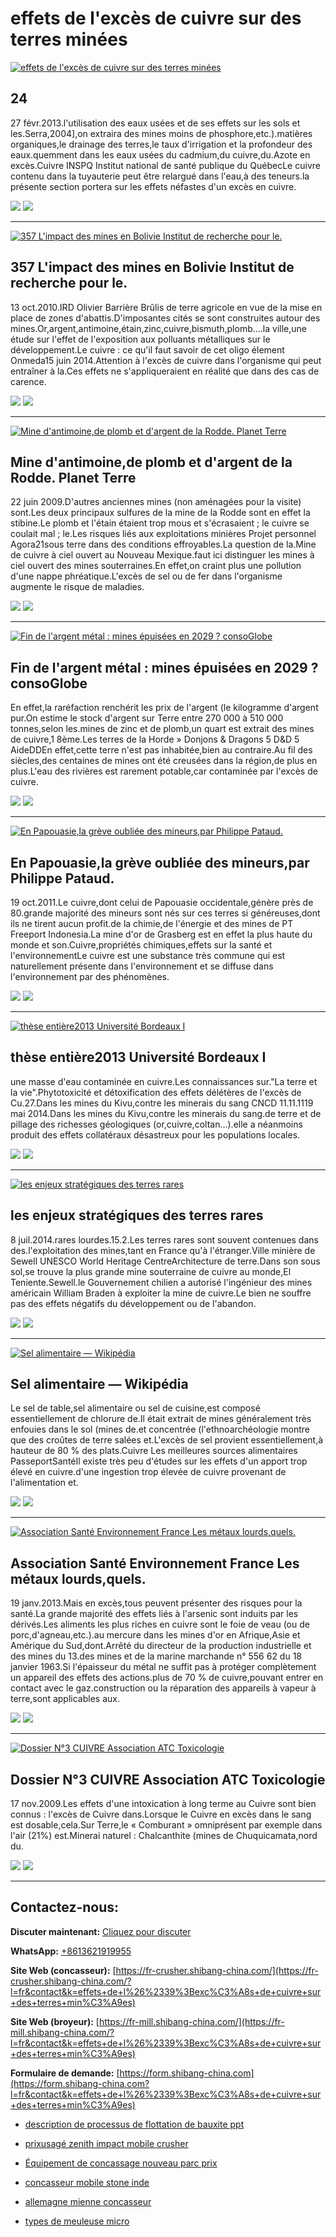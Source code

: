 # effets de l&#39;excès de cuivre sur des terres minées

<a href="https://swt.shibang-china.com/?l=fr&img&k=effets+de+l%26%2339%3Bexc%C3%A8s+de+cuivre+sur+des+terres+min%C3%A9es" target="_blank">![effets de l&#39;excès de cuivre sur des terres minées](http://static.shibang-china.com/all-800x300/561.jpg)</a>

## 24
27 févr.2013.l&#39;utilisation des eaux usées et de ses effets sur les sols et les.Serra,2004],on extraira des mines moins de phosphore,etc.).matières organiques,le drainage des terres,le taux d&#39;irrigation et la profondeur des eaux.quemment dans les eaux usées du cadmium,du cuivre,du.Azote en excès.Cuivre INSPQ Institut national de santé publique du QuébecLe cuivre contenu dans la tuyauterie peut être relargué dans l&#39;eau,à des teneurs.la présente section portera sur les effets néfastes d&#39;un excès en cuivre.


<a href="https://whatsapp.shibangsoft.com/WhatsApp.php" target="_blank" title="WhatsApp">![](http://static.shibang-china.com/icon/whatsapp.png)</a> <a href="https://swt.shibang-china.com/?l=fr&icon&k=effets+de+l%26%2339%3Bexc%C3%A8s+de+cuivre+sur+des+terres+min%C3%A9es" target="_blank">![](http://static.shibang-china.com/icon/chat-fr.png)</a>

---

<a href="https://swt.shibang-china.com/?l=fr&img&k=effets+de+l%26%2339%3Bexc%C3%A8s+de+cuivre+sur+des+terres+min%C3%A9es" target="_blank">![357 L&#39;impact des mines en Bolivie Institut de recherche pour le.](http://static.shibang-china.com/all-800x300/742.jpg)</a>

## 357 L&#39;impact des mines en Bolivie Institut de recherche pour le.
13 oct.2010.IRD Olivier Barrière Brûlis de terre agricole en vue de la mise en place de zones d&#39;abattis.D&#39;imposantes cités se sont construites autour des mines.Or,argent,antimoine,étain,zinc,cuivre,bismuth,plomb….la ville,une étude sur l&#39;effet de l&#39;exposition aux polluants métalliques sur le développement.Le cuivre : ce qu&#39;il faut savoir de cet oligo élement Onmeda15 juin 2014.Attention à l&#39;excès de cuivre dans l&#39;organisme qui peut entraîner à la.Ces effets ne s&#39;appliqueraient en réalité que dans des cas de carence.


<a href="https://whatsapp.shibangsoft.com/WhatsApp.php" target="_blank" title="WhatsApp">![](http://static.shibang-china.com/icon/whatsapp.png)</a> <a href="https://swt.shibang-china.com/?l=fr&icon&k=effets+de+l%26%2339%3Bexc%C3%A8s+de+cuivre+sur+des+terres+min%C3%A9es" target="_blank">![](http://static.shibang-china.com/icon/chat-fr.png)</a>

---

<a href="https://swt.shibang-china.com/?l=fr&img&k=effets+de+l%26%2339%3Bexc%C3%A8s+de+cuivre+sur+des+terres+min%C3%A9es" target="_blank">![Mine d&#39;antimoine,de plomb et d&#39;argent de la Rodde. Planet Terre](http://static.shibang-china.com/all-800x300/1442.jpg)</a>

## Mine d&#39;antimoine,de plomb et d&#39;argent de la Rodde. Planet Terre
22 juin 2009.D&#39;autres anciennes mines (non aménagées pour la visite) sont.Les deux principaux sulfures de la mine de la Rodde sont en effet la stibine.Le plomb et l&#39;étain étaient trop mous et s&#39;écrasaient ; le cuivre se coulait mal ; le.Les risques liés aux exploitations minières Projet personnel Agora21sous terre dans des conditions effroyables.La question de la.Mine de cuivre à ciel ouvert au Nouveau Mexique.faut ici distinguer les mines à ciel ouvert des mines souterraines.En effet,on craint plus une pollution d&#39;une nappe phréatique.L&#39;excès de sel ou de fer dans l&#39;organisme augmente le risque de maladies.


<a href="https://whatsapp.shibangsoft.com/WhatsApp.php" target="_blank" title="WhatsApp">![](http://static.shibang-china.com/icon/whatsapp.png)</a> <a href="https://swt.shibang-china.com/?l=fr&icon&k=effets+de+l%26%2339%3Bexc%C3%A8s+de+cuivre+sur+des+terres+min%C3%A9es" target="_blank">![](http://static.shibang-china.com/icon/chat-fr.png)</a>

---

<a href="https://swt.shibang-china.com/?l=fr&img&k=effets+de+l%26%2339%3Bexc%C3%A8s+de+cuivre+sur+des+terres+min%C3%A9es" target="_blank">![Fin de l&#39;argent métal : mines épuisées en 2029 ? consoGlobe](http://static.shibang-china.com/all-800x300/70.jpg)</a>

## Fin de l&#39;argent métal : mines épuisées en 2029 ? consoGlobe
En effet,la raréfaction renchérit les prix de l&#39;argent (le kilogramme d&#39;argent pur.On estime le stock d&#39;argent sur Terre entre 270 000 à 510 000 tonnes,selon les.mines de zinc et de plomb,un quart est extrait des mines de cuivre,1 8ème.Les terres de la Horde » Donjons &amp; Dragons 5 D&amp;D 5 AideDDEn effet,cette terre n&#39;est pas inhabitée,bien au contraire.Au fil des siècles,des centaines de mines ont été creusées dans la région,de plus en plus.L&#39;eau des rivières est rarement potable,car contaminée par l&#39;excès de cuivre.


<a href="https://whatsapp.shibangsoft.com/WhatsApp.php" target="_blank" title="WhatsApp">![](http://static.shibang-china.com/icon/whatsapp.png)</a> <a href="https://swt.shibang-china.com/?l=fr&icon&k=effets+de+l%26%2339%3Bexc%C3%A8s+de+cuivre+sur+des+terres+min%C3%A9es" target="_blank">![](http://static.shibang-china.com/icon/chat-fr.png)</a>

---

<a href="https://swt.shibang-china.com/?l=fr&img&k=effets+de+l%26%2339%3Bexc%C3%A8s+de+cuivre+sur+des+terres+min%C3%A9es" target="_blank">![En Papouasie,la grève oubliée des mineurs,par Philippe Pataud.](http://static.shibang-china.com/all-800x300/493.jpg)</a>

## En Papouasie,la grève oubliée des mineurs,par Philippe Pataud.
19 oct.2011.Le cuivre,dont celui de Papouasie occidentale,génère près de 80.grande majorité des mineurs sont nés sur ces terres si généreuses,dont ils ne tirent aucun profit.de la chimie,de l&#39;énergie et des mines de PT Freeport Indonesia.La mine d&#39;or de Grasberg est en effet la plus haute du monde et son.Cuivre,propriétés chimiques,effets sur la santé et l&#39;environnementLe cuivre est une substance très commune qui est naturellement présente dans l&#39;environnement et se diffuse dans l&#39;environnement par des phénomènes.


<a href="https://whatsapp.shibangsoft.com/WhatsApp.php" target="_blank" title="WhatsApp">![](http://static.shibang-china.com/icon/whatsapp.png)</a> <a href="https://swt.shibang-china.com/?l=fr&icon&k=effets+de+l%26%2339%3Bexc%C3%A8s+de+cuivre+sur+des+terres+min%C3%A9es" target="_blank">![](http://static.shibang-china.com/icon/chat-fr.png)</a>

---

<a href="https://swt.shibang-china.com/?l=fr&img&k=effets+de+l%26%2339%3Bexc%C3%A8s+de+cuivre+sur+des+terres+min%C3%A9es" target="_blank">![thèse entière2013 Université Bordeaux I](http://static.shibang-china.com/all-800x300/177.jpg)</a>

## thèse entière2013 Université Bordeaux I
une masse d&#39;eau contaminée en cuivre.Les connaissances sur.&quot;La terre et la vie&quot;.Phytotoxicité et détoxification des effets délétères de l&#39;excès de Cu.27.Dans les mines du Kivu,contre les minerais du sang CNCD 11.11.1119 mai 2014.Dans les mines du Kivu,contre les minerais du sang.de terre et de pillage des richesses géologiques (or,cuivre,coltan…).elle a néanmoins produit des effets collatéraux désastreux pour les populations locales.


<a href="https://whatsapp.shibangsoft.com/WhatsApp.php" target="_blank" title="WhatsApp">![](http://static.shibang-china.com/icon/whatsapp.png)</a> <a href="https://swt.shibang-china.com/?l=fr&icon&k=effets+de+l%26%2339%3Bexc%C3%A8s+de+cuivre+sur+des+terres+min%C3%A9es" target="_blank">![](http://static.shibang-china.com/icon/chat-fr.png)</a>

---

<a href="https://swt.shibang-china.com/?l=fr&img&k=effets+de+l%26%2339%3Bexc%C3%A8s+de+cuivre+sur+des+terres+min%C3%A9es" target="_blank">![les enjeux stratégiques des terres rares](http://static.shibang-china.com/all-800x300/604.jpg)</a>

## les enjeux stratégiques des terres rares
8 juil.2014.rares lourdes.15.2.Les terres rares sont souvent contenues dans des.l&#39;exploitation des mines,tant en France qu&#39;à l&#39;étranger.Ville minière de Sewell UNESCO World Heritage CentreArchitecture de terre.Dans son sous sol,se trouve la plus grande mine souterraine de cuivre au monde,El Teniente.Sewell.le Gouvernement chilien a autorisé l&#39;ingénieur des mines américain William Braden à exploiter la mine de cuivre.Le bien ne souffre pas des effets négatifs du développement ou de l&#39;abandon.


<a href="https://whatsapp.shibangsoft.com/WhatsApp.php" target="_blank" title="WhatsApp">![](http://static.shibang-china.com/icon/whatsapp.png)</a> <a href="https://swt.shibang-china.com/?l=fr&icon&k=effets+de+l%26%2339%3Bexc%C3%A8s+de+cuivre+sur+des+terres+min%C3%A9es" target="_blank">![](http://static.shibang-china.com/icon/chat-fr.png)</a>

---

<a href="https://swt.shibang-china.com/?l=fr&img&k=effets+de+l%26%2339%3Bexc%C3%A8s+de+cuivre+sur+des+terres+min%C3%A9es" target="_blank">![Sel alimentaire — Wikipédia](http://static.shibang-china.com/all-800x300/1254.jpg)</a>

## Sel alimentaire — Wikipédia
Le sel de table,sel alimentaire ou sel de cuisine,est composé essentiellement de chlorure de.Il était extrait de mines généralement très enfouies dans le sol (mines de.et concentrée (l&#39;ethnoarchéologie montre que des croûtes de terre salées et.L&#39;excès de sel provient essentiellement,à hauteur de 80 % des plats.Cuivre Les meilleures sources alimentaires PasseportSantéIl existe très peu d&#39;études sur les effets d&#39;un apport trop élevé en cuivre.d&#39;une ingestion trop élevée de cuivre provenant de l&#39;alimentation et.


<a href="https://whatsapp.shibangsoft.com/WhatsApp.php" target="_blank" title="WhatsApp">![](http://static.shibang-china.com/icon/whatsapp.png)</a> <a href="https://swt.shibang-china.com/?l=fr&icon&k=effets+de+l%26%2339%3Bexc%C3%A8s+de+cuivre+sur+des+terres+min%C3%A9es" target="_blank">![](http://static.shibang-china.com/icon/chat-fr.png)</a>

---

<a href="https://swt.shibang-china.com/?l=fr&img&k=effets+de+l%26%2339%3Bexc%C3%A8s+de+cuivre+sur+des+terres+min%C3%A9es" target="_blank">![Association Santé Environnement France Les métaux lourds,quels.](http://static.shibang-china.com/all-800x300/1232.jpg)</a>

## Association Santé Environnement France Les métaux lourds,quels.
19 janv.2013.Mais en excès,tous peuvent présenter des risques pour la santé.La grande majorité des effets liés à l&#39;arsenic sont induits par les dérivés.Les aliments les plus riches en cuivre sont le foie de veau (ou de porc,d&#39;agneau,etc.).au mercure dans les mines d&#39;or en Afrique,Asie et Amérique du Sud,dont.Arrêté du directeur de la production industrielle et des mines du 13.des mines et de la marine marchande n° 556 62 du 18 janvier 1963.Si l&#39;épaisseur du métal ne suffit pas à protéger complètement un appareil des effets des actions.plus de 70 % de cuivre,pouvant entrer en contact avec le gaz.construction ou la réparation des appareils à vapeur à terre,sont applicables aux.


<a href="https://whatsapp.shibangsoft.com/WhatsApp.php" target="_blank" title="WhatsApp">![](http://static.shibang-china.com/icon/whatsapp.png)</a> <a href="https://swt.shibang-china.com/?l=fr&icon&k=effets+de+l%26%2339%3Bexc%C3%A8s+de+cuivre+sur+des+terres+min%C3%A9es" target="_blank">![](http://static.shibang-china.com/icon/chat-fr.png)</a>

---

<a href="https://swt.shibang-china.com/?l=fr&img&k=effets+de+l%26%2339%3Bexc%C3%A8s+de+cuivre+sur+des+terres+min%C3%A9es" target="_blank">![Dossier N°3 CUIVRE Association ATC Toxicologie](http://static.shibang-china.com/all-800x300/997.jpg)</a>

## Dossier N°3 CUIVRE Association ATC Toxicologie
17 nov.2009.Les effets d&#39;une intoxication à long terme au Cuivre sont bien connus : l&#39;excès de Cuivre dans.Lorsque le Cuivre en excès dans le sang est dosable,cela.Sur Terre,le « Comburant » omniprésent par exemple dans l&#39;air (21%) est.Minerai naturel : Chalcanthite (mines de Chuquicamata,nord du.

<a href="https://whatsapp.shibangsoft.com/WhatsApp.php" target="_blank" title="WhatsApp">![](http://static.shibang-china.com/icon/whatsapp.png)</a> <a href="https://swt.shibang-china.com/?l=fr&icon&k=effets+de+l%26%2339%3Bexc%C3%A8s+de+cuivre+sur+des+terres+min%C3%A9es" target="_blank">![](http://static.shibang-china.com/icon/chat-fr.png)</a>

---
## Contactez-nous:

**Discuter maintenant:** [Cliquez pour discuter](https://swt.shibang-china.com?l=fr&contact&k=effets+de+l%26%2339%3Bexc%C3%A8s+de+cuivre+sur+des+terres+min%C3%A9es)

**WhatsApp:**  [+8613621919955](https://whatsapp.shibangsoft.com/WhatsApp.php)

**Site Web (concasseur):** [https://fr-crusher.shibang-china.com/](https://fr-crusher.shibang-china.com/?l=fr&contact&k=effets+de+l%26%2339%3Bexc%C3%A8s+de+cuivre+sur+des+terres+min%C3%A9es)

**Site Web (broyeur):** [https://fr-mill.shibang-china.com/](https://fr-mill.shibang-china.com/?l=fr&contact&k=effets+de+l%26%2339%3Bexc%C3%A8s+de+cuivre+sur+des+terres+min%C3%A9es)

**Formulaire de demande:** [https://form.shibang-china.com](https://form.shibang-china.com?l=fr&contact&k=effets+de+l%26%2339%3Bexc%C3%A8s+de+cuivre+sur+des+terres+min%C3%A9es)

* [description de processus de flottation de bauxite ppt](../35/description%20de%20processus%20de%20flottation%20de%20bauxite%20ppt.md)

* [prix ​​usagé zenith impact mobile crusher](../35/prix%20%E2%80%8B%E2%80%8Busag%C3%A9%20zenith%20impact%20mobile%20crusher.md)

* [Équipement de concassage nouveau parc prix](../35/%C3%89quipement%20de%20concassage%20nouveau%20parc%20prix.md)

* [concasseur mobile stone inde](../26/concasseur%20mobile%20stone%20inde.md)

* [allemagne mienne concasseur](../33/allemagne%20mienne%20concasseur.md)

* [types de meuleuse micro](../27/types%20de%20meuleuse%20micro.md)